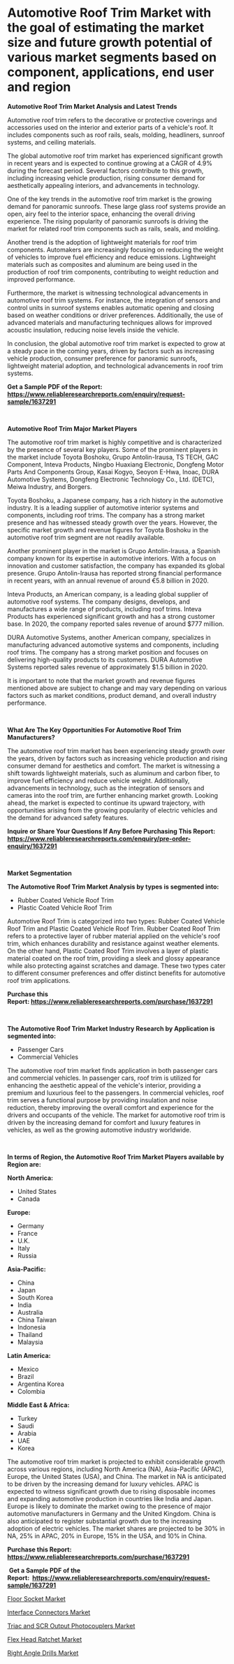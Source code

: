 <p><h1>Automotive Roof Trim Market with the goal of estimating the market size and future growth potential of various market segments based on component, applications, end user and region</h1></p><p><strong>Automotive Roof Trim Market Analysis and Latest Trends</strong></p>
<p><p>Automotive roof trim refers to the decorative or protective coverings and accessories used on the interior and exterior parts of a vehicle's roof. It includes components such as roof rails, seals, molding, headliners, sunroof systems, and ceiling materials.</p><p>The global automotive roof trim market has experienced significant growth in recent years and is expected to continue growing at a CAGR of 4.9% during the forecast period. Several factors contribute to this growth, including increasing vehicle production, rising consumer demand for aesthetically appealing interiors, and advancements in technology.</p><p>One of the key trends in the automotive roof trim market is the growing demand for panoramic sunroofs. These large glass roof systems provide an open, airy feel to the interior space, enhancing the overall driving experience. The rising popularity of panoramic sunroofs is driving the market for related roof trim components such as rails, seals, and molding.</p><p>Another trend is the adoption of lightweight materials for roof trim components. Automakers are increasingly focusing on reducing the weight of vehicles to improve fuel efficiency and reduce emissions. Lightweight materials such as composites and aluminum are being used in the production of roof trim components, contributing to weight reduction and improved performance.</p><p>Furthermore, the market is witnessing technological advancements in automotive roof trim systems. For instance, the integration of sensors and control units in sunroof systems enables automatic opening and closing based on weather conditions or driver preferences. Additionally, the use of advanced materials and manufacturing techniques allows for improved acoustic insulation, reducing noise levels inside the vehicle.</p><p>In conclusion, the global automotive roof trim market is expected to grow at a steady pace in the coming years, driven by factors such as increasing vehicle production, consumer preference for panoramic sunroofs, lightweight material adoption, and technological advancements in roof trim systems.</p></p>
<p><strong>Get a Sample PDF of the Report:&nbsp; <a href="https://www.reliableresearchreports.com/enquiry/request-sample/1637291">https://www.reliableresearchreports.com/enquiry/request-sample/1637291</a></strong></p>
<p>&nbsp;</p>
<p><strong>Automotive Roof Trim Major Market Players</strong></p>
<p><p>The automotive roof trim market is highly competitive and is characterized by the presence of several key players. Some of the prominent players in the market include Toyota Boshoku, Grupo Antolin-Irausa, TS TECH, GAC Component, Inteva Products, Ningbo Huaxiang Electronic, Dongfeng Motor Parts And Components Group, Kasai Kogyo, Seoyon E-Hwa, Inoac, DURA Automotive Systems, Dongfeng Electronic Technology Co., Ltd. (DETC), Meiwa Industry, and Borgers.</p><p>Toyota Boshoku, a Japanese company, has a rich history in the automotive industry. It is a leading supplier of automotive interior systems and components, including roof trims. The company has a strong market presence and has witnessed steady growth over the years. However, the specific market growth and revenue figures for Toyota Boshoku in the automotive roof trim segment are not readily available.</p><p>Another prominent player in the market is Grupo Antolin-Irausa, a Spanish company known for its expertise in automotive interiors. With a focus on innovation and customer satisfaction, the company has expanded its global presence. Grupo Antolin-Irausa has reported strong financial performance in recent years, with an annual revenue of around €5.8 billion in 2020.</p><p>Inteva Products, an American company, is a leading global supplier of automotive roof systems. The company designs, develops, and manufactures a wide range of products, including roof trims. Inteva Products has experienced significant growth and has a strong customer base. In 2020, the company reported sales revenue of around $777 million.</p><p>DURA Automotive Systems, another American company, specializes in manufacturing advanced automotive systems and components, including roof trims. The company has a strong market position and focuses on delivering high-quality products to its customers. DURA Automotive Systems reported sales revenue of approximately $1.5 billion in 2020.</p><p>It is important to note that the market growth and revenue figures mentioned above are subject to change and may vary depending on various factors such as market conditions, product demand, and overall industry performance.</p></p>
<p>&nbsp;</p>
<p><strong>What Are The Key Opportunities For Automotive Roof Trim Manufacturers?</strong></p>
<p><p>The automotive roof trim market has been experiencing steady growth over the years, driven by factors such as increasing vehicle production and rising consumer demand for aesthetics and comfort. The market is witnessing a shift towards lightweight materials, such as aluminum and carbon fiber, to improve fuel efficiency and reduce vehicle weight. Additionally, advancements in technology, such as the integration of sensors and cameras into the roof trim, are further enhancing market growth. Looking ahead, the market is expected to continue its upward trajectory, with opportunities arising from the growing popularity of electric vehicles and the demand for advanced safety features.</p></p>
<p><strong>Inquire or Share Your Questions If Any Before Purchasing This Report: <a href="https://www.reliableresearchreports.com/enquiry/pre-order-enquiry/1637291">https://www.reliableresearchreports.com/enquiry/pre-order-enquiry/1637291</a></strong></p>
<p>&nbsp;</p>
<p><strong>Market Segmentation</strong></p>
<p><strong>The Automotive Roof Trim Market Analysis by types is segmented into:</strong></p>
<p><ul><li>Rubber Coated Vehicle Roof Trim</li><li>Plastic Coated Vehicle Roof Trim</li></ul></p>
<p><p>Automotive Roof Trim is categorized into two types: Rubber Coated Vehicle Roof Trim and Plastic Coated Vehicle Roof Trim. Rubber Coated Roof Trim refers to a protective layer of rubber material applied on the vehicle's roof trim, which enhances durability and resistance against weather elements. On the other hand, Plastic Coated Roof Trim involves a layer of plastic material coated on the roof trim, providing a sleek and glossy appearance while also protecting against scratches and damage. These two types cater to different consumer preferences and offer distinct benefits for automotive roof trim applications.</p></p>
<p><strong>Purchase this Report:&nbsp;<a href="https://www.reliableresearchreports.com/purchase/1637291">https://www.reliableresearchreports.com/purchase/1637291</a></strong></p>
<p>&nbsp;</p>
<p><strong>The Automotive Roof Trim Market Industry Research by Application is segmented into:</strong></p>
<p><ul><li>Passenger Cars</li><li>Commercial Vehicles</li></ul></p>
<p><p>The automotive roof trim market finds application in both passenger cars and commercial vehicles. In passenger cars, roof trim is utilized for enhancing the aesthetic appeal of the vehicle's interior, providing a premium and luxurious feel to the passengers. In commercial vehicles, roof trim serves a functional purpose by providing insulation and noise reduction, thereby improving the overall comfort and experience for the drivers and occupants of the vehicle. The market for automotive roof trim is driven by the increasing demand for comfort and luxury features in vehicles, as well as the growing automotive industry worldwide.</p></p>
<p>&nbsp;</p>
<p><strong>In terms of Region, the Automotive Roof Trim Market Players available by Region are:</strong></p>
<p>
    <p> <strong> North America: </strong>
        <ul>
            <li>United States</li>
            <li>Canada</li>
        </ul>
        </p> 
    <p> <strong> Europe: </strong>
        <ul>
            <li>Germany</li>
            <li>France</li>
            <li>U.K.</li>
            <li>Italy</li>
            <li>Russia</li>
        </ul>
        </p> 
    <p> <strong> Asia-Pacific: </strong>
        <ul>
            <li>China</li>
            <li>Japan</li>
            <li>South Korea</li>
            <li>India</li>
            <li>Australia</li>
            <li>China Taiwan</li>
            <li>Indonesia</li>
            <li>Thailand</li>
            <li>Malaysia</li>
        </ul>
        </p> 
    <p> <strong> Latin America: </strong>
        <ul>
            <li>Mexico</li>
            <li>Brazil</li>
            <li>Argentina Korea</li>
            <li>Colombia</li>
        </ul>
        </p> 
    <p> <strong> Middle East & Africa: </strong>
        <ul>
            <li>Turkey</li>
            <li>Saudi</li>
            <li>Arabia</li>
            <li>UAE</li>
            <li>Korea</li>
        </ul>
    </p>
    </p>
<p><p>The automotive roof trim market is projected to exhibit considerable growth across various regions, including North America (NA), Asia-Pacific (APAC), Europe, the United States (USA), and China. The market in NA is anticipated to be driven by the increasing demand for luxury vehicles. APAC is expected to witness significant growth due to rising disposable incomes and expanding automotive production in countries like India and Japan. Europe is likely to dominate the market owing to the presence of major automotive manufacturers in Germany and the United Kingdom. China is also anticipated to register substantial growth due to the increasing adoption of electric vehicles. The market shares are projected to be 30% in NA, 25% in APAC, 20% in Europe, 15% in the USA, and 10% in China.</p></p>
<p><strong>Purchase this Report: <a href="https://www.reliableresearchreports.com/purchase/1637291">https://www.reliableresearchreports.com/purchase/1637291</a></strong></p>
<p>&nbsp;<strong>Get a Sample PDF of the Report:&nbsp;&nbsp;<a href="https://www.reliableresearchreports.com/enquiry/request-sample/1637291">https://www.reliableresearchreports.com/enquiry/request-sample/1637291</a></strong></p>
<p><strong></strong></p>
<p><p><a href="https://www.linkedin.com/pulse/floor-socket-market-research-report-unlocks-analysis-financial-eomge/">Floor Socket Market</a></p><p><a href="https://www.linkedin.com/pulse/interface-connectors-market-size-growth-forecast-from-2023-0trke/">Interface Connectors Market</a></p><p><a href="https://www.linkedin.com/pulse/triac-scr-output-photocouplers-market-size-2023-2030-global-s7ote/">Triac and SCR Output Photocouplers Market</a></p><p><a href="https://medium.com/@evertkohler82/flex-head-ratchet-market-size-growth-forecast-2023-2030-35dd61b01c71">Flex Head Ratchet Market</a></p><p><a href="https://medium.com/@marcoshoppe2023/right-angle-drills-market-size-growth-forecast-2023-2030-557f6fd5730a">Right Angle Drills Market</a></p></p>